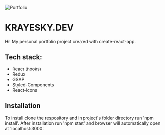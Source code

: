 ![Portfolio](https://i.imgur.com/ePZyt3i.png)

# KRAYESKY.DEV

Hi! My personal portfolio project created with create-react-app.

## Tech stack:

- React (hooks)
- Redux
- GSAP
- Styled-Components
- React-icons

## Installation

To install clone the respository and in project's folder directory run 'npm install'. After installation run 'npm start' and browser will automatically open at 'localhost:3000'.

